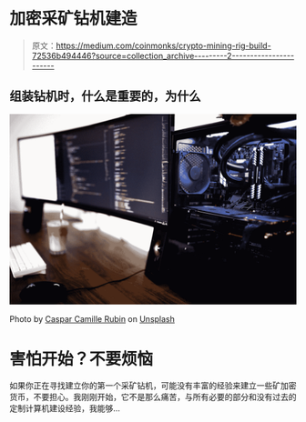 # 加密采矿钻机建造

> 原文：<https://medium.com/coinmonks/crypto-mining-rig-build-72536b494446?source=collection_archive---------2----------------------->

## 组装钻机时，什么是重要的，为什么

![](img/0f2f81c40f6d67b5f4f0a59a2eb5080b.png)

Photo by [Caspar Camille Rubin](https://unsplash.com/@casparrubin?utm_source=medium&utm_medium=referral) on [Unsplash](https://unsplash.com?utm_source=medium&utm_medium=referral)

# 害怕开始？不要烦恼

如果你正在寻找建立你的第一个采矿钻机，可能没有丰富的经验来建立一些矿加密货币，不要担心。我刚刚开始，它不是那么痛苦，与所有必要的部分和没有过去的定制计算机建设经验，我能够…